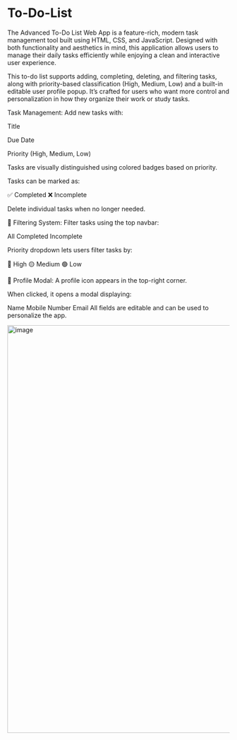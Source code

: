 # To-Do-List
The Advanced To-Do List Web App is a feature-rich, modern task management tool built using HTML, CSS, and JavaScript. Designed with both functionality and aesthetics in mind, this application allows users to manage their daily tasks efficiently while enjoying a clean and interactive user experience.

This to-do list supports adding, completing, deleting, and filtering tasks, along with priority-based classification (High, Medium, Low) and a built-in editable user profile popup. It’s crafted for users who want more control and personalization in how they organize their work or study tasks.

Task Management:
Add new tasks with:

Title

Due Date

Priority (High, Medium, Low)

Tasks are visually distinguished using colored badges based on priority.

Tasks can be marked as:

✅ Completed
❌ Incomplete

Delete individual tasks when no longer needed.

📂 Filtering System:
Filter tasks using the top navbar:

All
Completed
Incomplete

Priority dropdown lets users filter tasks by:

🔴 High
🟡 Medium
🟢 Low

👤 Profile Modal:
A profile icon appears in the top-right corner.

When clicked, it opens a modal displaying:

Name
Mobile Number
Email
All fields are editable and can be used to personalize the app.

<img width="1909" height="923" alt="image" src="https://github.com/user-attachments/assets/1a9485e8-3885-4589-844f-f2dc66b78b44" />

